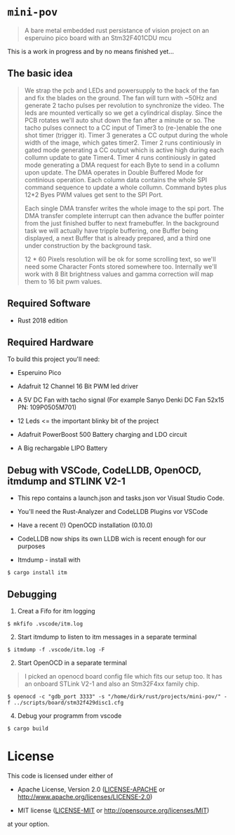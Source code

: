 # `mini-pov`

> A bare metal embedded rust persistance of vision project on an esperuino pico board with an Stm32F401CDU mcu

This is a work in progress and by no means finished yet...

## The basic idea 

> We strap the pcb and LEDs and powersupply to the back of the fan and fix the blades on the ground. 
> The fan will turn with ~50Hz and generate 2 tacho pulses per revolution to synchronize the video. 
> The leds are mounted vertically so we get a cylindrical display. 
> Since the PCB rotates we'll auto shut down the fan after a minute or so.
> The tacho pulses connect to a CC input of Timer3 to (re-)enable the one shot timer (trigger it).
> Timer 3 generates a CC output during the whole width of the image, which gates timer2.
> Timer 2 runs continiously in gated mode generating a CC output 
> which is active high during each collumn update to gate Timer4.
> Timer 4 runs continiously in gated mode generating a DMA request 
> for each Byte to send in a collumn upon update.
> The DMA operates in Double Buffered Mode for continious operation.
> Each column data contains the whole SPI command sequence to update a whole collumn.
> Command bytes plus 12*2 Byes PWM values get sent to the SPI Port.
> 
> Each single DMA transfer writes the whole image to the spi port. 
> The DMA transfer complete interrupt can then advance the buffer pointer 
> from the just finished buffer to next framebuffer. 
> In the background task we will actually have tripple buffering, 
> one Buffer being displayed, a next Buffer that is already prepared,
> and a third one under construction by the background task.
> 
> 12 * 60 Pixels resolution will be ok for some scrolling text,
> so we'll need some Character Fonts stored somewhere too.
> Internally we'll work with 8 Bit brightness values and 
> gamma correction will map them to 16 bit pwm values.

## Required Software

- Rust 2018 edition 

## Required Hardware

To build this project you'll need:

- Esperuino Pico

- Adafruit 12 Channel 16 Bit PWM led driver

- A 5V DC Fan with tacho signal (For example Sanyo Denki DC Fan 52x15 PN: 109P0505M701)

- 12 Leds <= the important blinky bit of the project

- Adafruit PowerBoost 500 Battery charging and LDO circuit

- A Big rechargable LIPO Battery

## Debug with VSCode, CodeLLDB, OpenOCD, itmdump and STLINK V2-1

- This repo contains a launch.json and tasks.json vor Visual Studio Code.

- You'll need the Rust-Analyzer and CodeLLDB Plugins vor VSCode

- Have a recent (!) OpenOCD installation (0.10.0)

- CodeLLDB now ships its own LLDB wich is recent enough for our purposes

- Itmdump - install with 

``` console
$ cargo install itm
```

## Debugging

1. Creat a Fifo for itm logging

``` console
$ mkfifo .vscode/itm.log
```

2. Start itmdump to listen to itm messages in a separate terminal

``` console
$ itmdump -f .vscode/itm.log -F
```

2. Start OpenOCD in a separate terminal

> I picked an openocd board config file which fits our setup too.
> It has an onboard STLink V2-1 and also an Stm32F4xx family chip.

``` console
$ openocd -c "gdb_port 3333" -s "/home/dirk/rust/projects/mini-pov/" -f ../scripts/board/stm32f429disc1.cfg
```

4. Debug your programm from vscode

``` console
$ cargo build
```

# License

This code is licensed under either of

- Apache License, Version 2.0 ([LICENSE-APACHE](LICENSE-APACHE) or
  http://www.apache.org/licenses/LICENSE-2.0)

- MIT license ([LICENSE-MIT](LICENSE-MIT) or http://opensource.org/licenses/MIT)

at your option.
